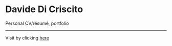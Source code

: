 # Davide Di Criscito

Personal CV/résumé, portfolio

---

Visit by clicking [here](https://ctrlmaniac.github.io/)
